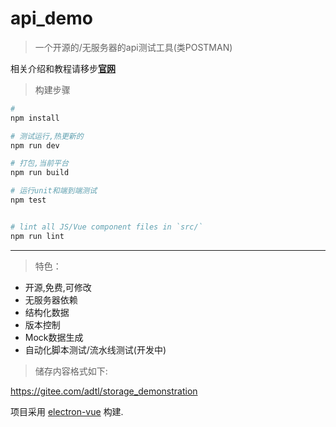 # api_demo

> 一个开源的/无服务器的api测试工具(类POSTMAN)

相关介绍和教程请移步[**官网**](https://adtl.gitee.io/pages/)

> 构建步骤

``` bash
# 
npm install

# 测试运行,热更新的
npm run dev

# 打包,当前平台
npm run build

# 运行unit和端到端测试
npm test


# lint all JS/Vue component files in `src/`
npm run lint

```

---


> 特色：

* 开源,免费,可修改
* 无服务器依赖
* 结构化数据
* 版本控制
* Mock数据生成
* 自动化脚本测试/流水线测试(开发中)

> 储存内容格式如下:

https://gitee.com/adtl/storage_demonstration


项目采用 [electron-vue](https://github.com/SimulatedGREG/electron-vue) 构建.


